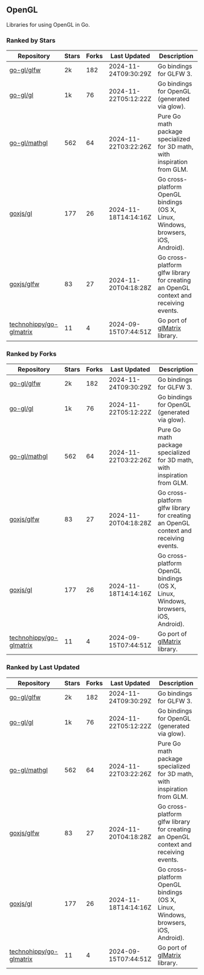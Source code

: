 ## OpenGL

Libraries for using OpenGL in Go.

### Ranked by Stars

| Repository | Stars | Forks | Last Updated | Description | 
|------------|-------|-------|--------------|-------------|
| [go-gl/glfw](https://github.com/go-gl/glfw) | 2k | 182 | 2024-11-24T09:30:29Z |  Go bindings for GLFW 3. |
| [go-gl/gl](https://github.com/go-gl/gl) | 1k | 76 | 2024-11-22T05:12:22Z |  Go bindings for OpenGL (generated via glow). |
| [go-gl/mathgl](https://github.com/go-gl/mathgl) | 562 | 64 | 2024-11-22T03:22:26Z |  Pure Go math package specialized for 3D math, with inspiration from GLM. |
| [goxjs/gl](https://github.com/goxjs/gl) | 177 | 26 | 2024-11-18T14:14:16Z |  Go cross-platform OpenGL bindings (OS X, Linux, Windows, browsers, iOS, Android). |
| [goxjs/glfw](https://github.com/goxjs/glfw) | 83 | 27 | 2024-11-20T04:18:28Z |  Go cross-platform glfw library for creating an OpenGL context and receiving events. |
| [technohippy/go-glmatrix](https://github.com/technohippy/go-glmatrix) | 11 | 4 | 2024-09-15T07:44:51Z |  Go port of [glMatrix](https://glmatrix.net/) library. |

### Ranked by Forks

| Repository | Stars | Forks | Last Updated | Description | 
|------------|-------|-------|--------------|-------------|
| [go-gl/glfw](https://github.com/go-gl/glfw) | 2k | 182 | 2024-11-24T09:30:29Z |  Go bindings for GLFW 3. |
| [go-gl/gl](https://github.com/go-gl/gl) | 1k | 76 | 2024-11-22T05:12:22Z |  Go bindings for OpenGL (generated via glow). |
| [go-gl/mathgl](https://github.com/go-gl/mathgl) | 562 | 64 | 2024-11-22T03:22:26Z |  Pure Go math package specialized for 3D math, with inspiration from GLM. |
| [goxjs/glfw](https://github.com/goxjs/glfw) | 83 | 27 | 2024-11-20T04:18:28Z |  Go cross-platform glfw library for creating an OpenGL context and receiving events. |
| [goxjs/gl](https://github.com/goxjs/gl) | 177 | 26 | 2024-11-18T14:14:16Z |  Go cross-platform OpenGL bindings (OS X, Linux, Windows, browsers, iOS, Android). |
| [technohippy/go-glmatrix](https://github.com/technohippy/go-glmatrix) | 11 | 4 | 2024-09-15T07:44:51Z |  Go port of [glMatrix](https://glmatrix.net/) library. |

### Ranked by Last Updated

| Repository | Stars | Forks | Last Updated | Description | 
|------------|-------|-------|--------------|-------------|
| [go-gl/glfw](https://github.com/go-gl/glfw) | 2k | 182 | 2024-11-24T09:30:29Z |  Go bindings for GLFW 3. |
| [go-gl/gl](https://github.com/go-gl/gl) | 1k | 76 | 2024-11-22T05:12:22Z |  Go bindings for OpenGL (generated via glow). |
| [go-gl/mathgl](https://github.com/go-gl/mathgl) | 562 | 64 | 2024-11-22T03:22:26Z |  Pure Go math package specialized for 3D math, with inspiration from GLM. |
| [goxjs/glfw](https://github.com/goxjs/glfw) | 83 | 27 | 2024-11-20T04:18:28Z |  Go cross-platform glfw library for creating an OpenGL context and receiving events. |
| [goxjs/gl](https://github.com/goxjs/gl) | 177 | 26 | 2024-11-18T14:14:16Z |  Go cross-platform OpenGL bindings (OS X, Linux, Windows, browsers, iOS, Android). |
| [technohippy/go-glmatrix](https://github.com/technohippy/go-glmatrix) | 11 | 4 | 2024-09-15T07:44:51Z |  Go port of [glMatrix](https://glmatrix.net/) library. |

